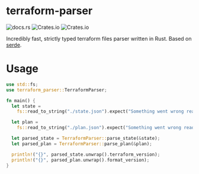 # terraform-parser
![docs.rs](https://img.shields.io/docsrs/terraform-parser)
![Crates.io](https://img.shields.io/crates/d/terraform-parser)
![Crates.io](https://img.shields.io/crates/l/terraform-parser)

Incredibly fast, strictly typed terraform files parser written in Rust. Based on [serde](https://github.com/serde-rs/serde).



# Usage

```rust
use std::fs;
use terraform_parser::TerraformParser;

fn main() {
  let state =
    fs::read_to_string("./state.json").expect("Something went wrong reading the state file");

  let plan =
    fs::read_to_string("./plan.json").expect("Something went wrong reading the plan file");

  let parsed_state = TerraformParser::parse_state(&state);
  let parsed_plan = TerraformParser::parse_plan(&plan);

  println!("{}", parsed_state.unwrap().terraform_version);
  println!("{}", parsed_plan.unwrap().format_version);
}
```

